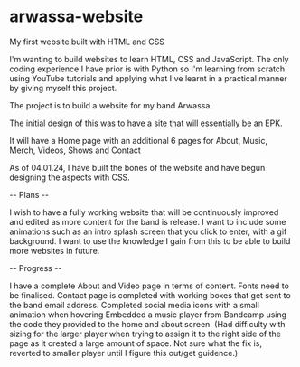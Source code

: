 # arwassa-website
My first website built with HTML and CSS

I'm wanting to build websites to learn HTML, CSS and JavaScript. 
The only coding experience I have prior is with Python so I'm learning from scratch using YouTube tutorials and applying what I've learnt in a practical manner by giving myself this project.

The project is to build a website for my band Arwassa.

The initial design of this was to have a site that will essentially be an EPK.

It will have a Home page with an additional 6 pages for About, Music, Merch, Videos, Shows and Contact 

As of 04.01.24, I have built the bones of the website and have begun designing the aspects with CSS.

-- Plans --

I wish to have a fully working website that will be continuously improved and edited as more content for the band is release.
I want to include some animations such as an intro splash screen that you click to enter, with a gif background.
I want to use the knowledge I gain from this to be able to build more websites in future.

-- Progress --

I have a complete About and Video page in terms of content. Fonts need to be finalised.
Contact page is completed with working boxes that get sent to the band email address.
Completed social media icons with a small animation when hovering
Embedded a music player from Bandcamp using the code they provided to the home and about screen. 
(Had difficulty with sizing for the larger player when trying to assign it to the right side of the page as it created a large amount of space. Not sure what the fix is, reverted to smaller player until I figure this out/get guidence.)
